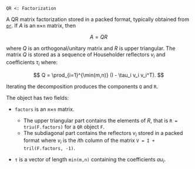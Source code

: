```
QR <: Factorization
```

A QR matrix factorization stored in a packed format, typically obtained from [`qr`](@ref). If $A$ is an `m`×`n` matrix, then

$$
A = Q R
$$

where $Q$ is an orthogonal/unitary matrix and $R$ is upper triangular. The matrix $Q$ is stored as a sequence of Householder reflectors $v_i$ and coefficients $\tau_i$ where:

$$
Q = \prod_{i=1}^{\min(m,n)} (I - \tau_i v_i v_i^T).
$$

Iterating the decomposition produces the components `Q` and `R`.

The object has two fields:

  * `factors` is an `m`×`n` matrix.

      * The upper triangular part contains the elements of $R$, that is `R = triu(F.factors)` for a `QR` object `F`.
      * The subdiagonal part contains the reflectors $v_i$ stored in a packed format where $v_i$ is the $i$th column of the matrix `V = I + tril(F.factors, -1)`.
  * `τ` is a vector  of length `min(m,n)` containing the coefficients $au_i$.
